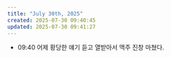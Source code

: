 ```yaml
---
title: "July 30th, 2025"
created: 2025-07-30 09:40:45
updated: 2025-07-30 09:41:27
---
```

  * 09:40 어제 황당한 얘기 듣고 열받아서 맥주 진창 마쳤다.
